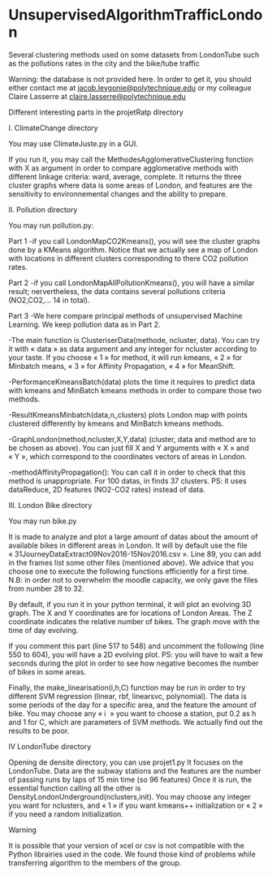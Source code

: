 # UnsupervisedAlgorithmTrafficLondon
Several clustering methods used on some datasets from LondonTube such as the pollutions rates in the city and the bike/tube traffic

Warning: the database is not provided here. In order to get it, you should either contact me at jacob.leygonie@polytechnique.edu or my colleague Claire Lasserre at claire.lasserre@polytechnique.edu

Different interesting parts in the projetRatp directory

I. ClimateChange directory

You may use ClimateJuste.py in a GUI.

If you run it, you may call the MethodesAgglomerativeClustering fonction with X as argument in order to compare agglomerative methods with different linkage criteria: ward, average, complete.
It returns the three cluster graphs where data is some areas of London, and features are the sensitivity to environnemental changes and the ability to prepare.

II. Pollution directory

You may run pollution.py:

Part 1
-if you call LondonMapCO2Kmeans(), you will see the cluster graphs done by a KMeans algorithm. Notice that we actually see a map of London with locations in different clusters corresponding to there CO2 pollution rates.

Part 2
-if you call LondonMapAllPollutionKmeans(), you will have a similar result; nervertheless, the data contains several pollutions criteria (NO2,CO2,… 14 in total).

Part 3
-We here compare principal methods of unsupervised Machine Learning. We keep pollution data as in Part 2. 

-The main function is ClusteriserData(methode, ncluster, data). You can try it with « data » as data argument and any integer for ncluster according to your taste. If you choose « 1 » for method, it will run kmeans, « 2 » for Minbatch means, « 3 » for Affinity Propagation, « 4 » for MeanShift. 

-PerformanceKmeansBatch(data) plots the time it requires to predict data with kmeans and MinBatch kmeans methods in order to compare those two methods.

-ResultKmeansMinbatch(data,n_clusters) plots London map with points clustered differently by kmeans and MinBatch kmeans methods.

-GraphLondon(method,ncluster,X,Y,data) (cluster, data and method are to be chosen as above). You can just fill X and Y arguments with « X » and « Y », which correspond to the coordinates vectors of areas in London. 

-methodAffinityPropagation(): You can call it in order to check that this method is unappropriate. For 100 datas, in finds 37 clusters. PS: it uses dataReduce, 2D features (NO2-CO2 rates) instead of data.



III. London Bike directory

You may run bike.py

It is made to analyze and plot a large amount of datas about the amount of available bikes in different areas in London. It will by default use the file « 31JourneyDataExtract09Nov2016-15Nov2016.csv ». Line 89, you can add in the frames list some other files (mentioned above). We advice that you choose one to execute the following functions efficiently for a first time. N.B: in order not to overwhelm the moodle capacity, we only gave the files from number 28 to 32.

By default, if you run it in your python terminal, it will plot an evolving 3D graph. The X and Y coordinates are for locations of London Areas. The Z coordinate indicates the relative number of bikes. The graph move with the time of day evolving.

If you comment this part (line 517 to 548) and uncomment the following (line 550 to 604), you will have a 2D evolving plot. PS: you will have to wait a few seconds during the plot in order to see how negative becomes the number of bikes in some areas.

Finally, the make_linearisation(i,h,C) function may be run in order to try different SVM regression (linear, rbf, linearsvc, polynomial). The data is some periods of the day for a specific area, and the feature the amount of bike. You may choose any « i  » you want to choose a station, put 0.2 as h and 1 for C, which are parameters of SVM methods. 
We actually find out the results to be poor.

IV LondonTube directory

Opening de densite directory, you can use projet1.py 
It focuses on the LondonTube. Data are the subway stations and the features are the number of passing runs by laps of 15 min time (so 96 features)
Once it is run, the essential function calling all the other is DensityLondonUnderground(nclusters,init). You may choose any integer you want for nclusters, and « 1 » if you want kmeans++ initialization or « 2 » if you need a random initialization.

Warning

It is possible that your version of xcel or csv is not compatible with the Python librairies used in the code. We found those kind of problems while transferring algorithm to the members of the group.



